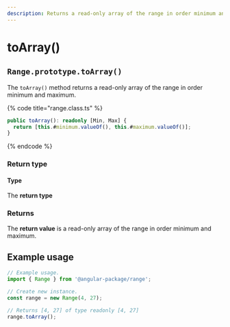 ```yaml
---
description: Returns a read-only array of the range in order minimum and maximum
---
```


# toArray()

## `Range.prototype.toArray()`

The `toArray()` method returns a read-only array of the range in order minimum and maximum.

{% code title="range.class.ts" %}
```typescript
public toArray(): readonly [Min, Max] {
  return [this.#minimum.valueOf(), this.#maximum.valueOf()];
}
```
{% endcode %}

### Return type

#### Type

The **return type**&#x20;

### Returns

The **return value** is a read-only array of the range in order minimum and maximum.&#x20;

## Example usage

```typescript
// Example usage.
import { Range } from '@angular-package/range';

// Create new instance.
const range = new Range(4, 27);

// Returns [4, 27] of type readonly [4, 27]
range.toArray();
```
